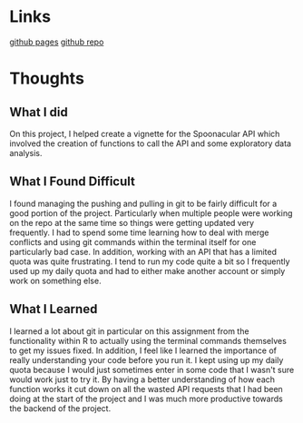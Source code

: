 # Links
[github pages](https://branticus71.github.io/Project-2-Group-Q/)
[github repo](https://github.com/Branticus71/Project-2-Group-Q)

# Thoughts

## What I did
On this project, I helped create a vignette for the Spoonacular API which involved the creation of functions to call the API and some exploratory data analysis.
## What I Found Difficult
I found managing the pushing and pulling in git to be fairly difficult for a good portion of the project. Particularly when multiple people were working on the repo at the same time so things were getting updated very frequently.
I had to spend some time learning how to deal with merge conflicts and using git commands within the terminal itself for one particularly bad case. In addition, working with an API that has a limited quota was quite frustrating.
I tend to run my code quite a bit so I frequently used up my daily quota and had to either make another account or simply work on something else.
## What I Learned
I learned a lot about git in particular on this assignment from the functionality within R to actually using the terminal commands themselves to get my issues fixed.
In addition, I feel like I learned the importance of really understanding your code before you run it. I kept using up my daily quota because I would just sometimes enter in some code that I wasn't sure would work just to try it.
By having a better understanding of how each function works it cut down on all the wasted API requests that I had been doing at the start of the project and I was much more productive towards the backend of the project.
